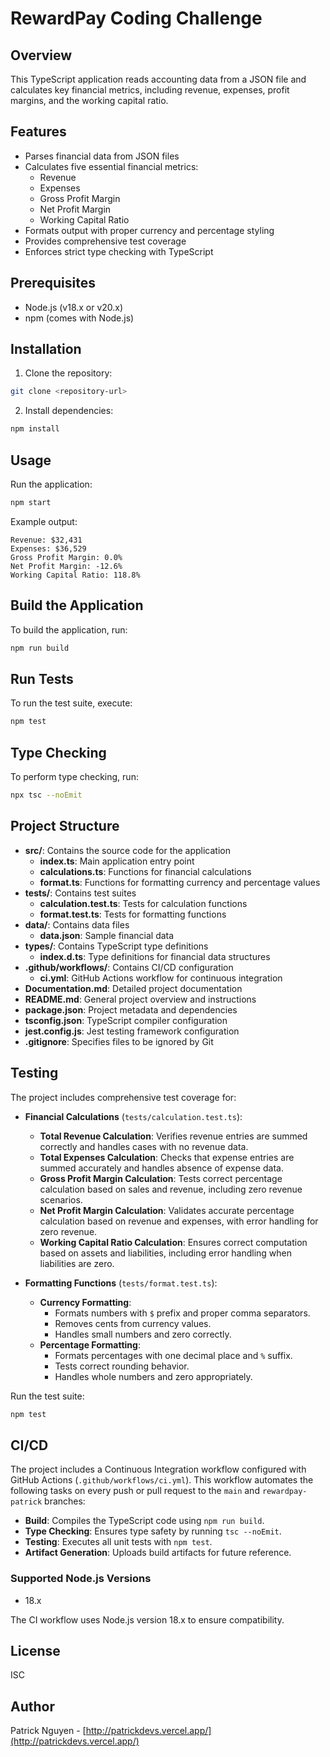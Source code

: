 # RewardPay Coding Challenge

## Overview

This TypeScript application reads accounting data from a JSON file and calculates key financial metrics, including revenue, expenses, profit margins, and the working capital ratio.

## Features

- Parses financial data from JSON files
- Calculates five essential financial metrics:
  - Revenue
  - Expenses
  - Gross Profit Margin
  - Net Profit Margin
  - Working Capital Ratio
- Formats output with proper currency and percentage styling
- Provides comprehensive test coverage
- Enforces strict type checking with TypeScript

## Prerequisites

- Node.js (v18.x or v20.x)
- npm (comes with Node.js)

## Installation

1. Clone the repository:

```bash
git clone <repository-url>
```

2. Install dependencies:

```bash
npm install
```

## Usage

Run the application:

```bash
npm start
```
Example output:

```
Revenue: $32,431
Expenses: $36,529
Gross Profit Margin: 0.0%
Net Profit Margin: -12.6%
Working Capital Ratio: 118.8%
```

## Build the Application

To build the application, run:

```bash
npm run build
```

## Run Tests

To run the test suite, execute:

```bash
npm test
```

## Type Checking

To perform type checking, run:

```bash
npx tsc --noEmit
```

## Project Structure

- **src/**: Contains the source code for the application
  - **index.ts**: Main application entry point
  - **calculations.ts**: Functions for financial calculations
  - **format.ts**: Functions for formatting currency and percentage values
- **tests/**: Contains test suites
  - **calculation.test.ts**: Tests for calculation functions
  - **format.test.ts**: Tests for formatting functions
- **data/**: Contains data files
  - **data.json**: Sample financial data
- **types/**: Contains TypeScript type definitions
  - **index.d.ts**: Type definitions for financial data structures
- **.github/workflows/**: Contains CI/CD configuration
  - **ci.yml**: GitHub Actions workflow for continuous integration
- **Documentation.md**: Detailed project documentation
- **README.md**: General project overview and instructions
- **package.json**: Project metadata and dependencies
- **tsconfig.json**: TypeScript compiler configuration
- **jest.config.js**: Jest testing framework configuration
- **.gitignore**: Specifies files to be ignored by Git

## Testing

The project includes comprehensive test coverage for:

- **Financial Calculations** (`tests/calculation.test.ts`):

  - **Total Revenue Calculation**: Verifies revenue entries are summed correctly and handles cases with no revenue data.
  - **Total Expenses Calculation**: Checks that expense entries are summed accurately and handles absence of expense data.
  - **Gross Profit Margin Calculation**: Tests correct percentage calculation based on sales and revenue, including zero revenue scenarios.
  - **Net Profit Margin Calculation**: Validates accurate percentage calculation based on revenue and expenses, with error handling for zero revenue.
  - **Working Capital Ratio Calculation**: Ensures correct computation based on assets and liabilities, including error handling when liabilities are zero.

- **Formatting Functions** (`tests/format.test.ts`):

  - **Currency Formatting**: 
    - Formats numbers with `$` prefix and proper comma separators.
    - Removes cents from currency values.
    - Handles small numbers and zero correctly.
  - **Percentage Formatting**:
    - Formats percentages with one decimal place and `%` suffix.
    - Tests correct rounding behavior.
    - Handles whole numbers and zero appropriately.

Run the test suite:

```bash
npm test
```

## CI/CD

The project includes a Continuous Integration workflow configured with GitHub Actions (`.github/workflows/ci.yml`). This workflow automates the following tasks on every push or pull request to the `main` and `rewardpay-patrick` branches:

- **Build**: Compiles the TypeScript code using `npm run build`.
- **Type Checking**: Ensures type safety by running `tsc --noEmit`.
- **Testing**: Executes all unit tests with `npm test`.
- **Artifact Generation**: Uploads build artifacts for future reference.

### Supported Node.js Versions

- 18.x

The CI workflow uses Node.js version 18.x to ensure compatibility.


## License

ISC

## Author

Patrick Nguyen - [http://patrickdevs.vercel.app/](http://patrickdevs.vercel.app/)